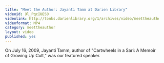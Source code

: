 ```yaml
---
title: "Meet the Author: Jayanti Tamm at Darien Library"
videoid: 9l_PqcIUES0
videolink: http://tonks.darienlibrary.org/1/archives/video/meettheauthor/20090716_jayanti_tamm.mp4
videoformat: MP4
category: meettheauthor
layout: video
published: yes
---
```


On July 16, 2009, Jayanti Tamm, author of "Cartwheels in a Sari: A Memoir of Growing Up Cult," was our featured speaker.